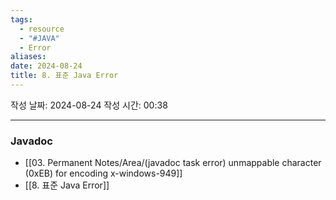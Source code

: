 ```yaml
---
tags:
  - resource
  - "#JAVA"
  - Error
aliases: 
date: 2024-08-24
title: 8. 표준 Java Error
---
```


작성 날짜: 2024-08-24
작성 시간: 00:38


---

### Javadoc
- [[03. Permanent Notes/Area/(javadoc task error) unmappable character (0xEB) for encoding x-windows-949]]
- [[8. 표준 Java Error]]